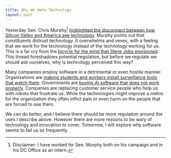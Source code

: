 ```yaml
---
title: Why We Hate Technology
layout: post
---
```

Yesterday Sen. Chris Murphy[^1] [highlighted the disconnect between how Silicon Valley and America see technology](https://twitter.com/chrismurphyct/status/1571860780588634112?s=21&t=j7VB7Mn572ZRl98DAFpVdw). Murphy points out that constituents distrust technology. It overwhelms and vexes, with a feeling that we work for the technology instead of the technology working for us. This is a far cry from the [bicycle for the mind that Steve Jobs envisioned](https://youtu.be/ob_GX50Za6c?t=26). This thread foreshadows potential regulation, but before we regulate we should ask ourselves, why is technology perceived this way?

Many companies employ software in a detrimental or even hostile manner. Organizations are [making students and workers install surveillance tools that watch them](https://www.nytimes.com/interactive/2022/08/14/business/worker-productivity-tracking.html). Governments are [buying AI software that does not work properly](https://ainowinstitute.org/litigatingalgorithms.pdf). Companies are replacing customer service people who help us with robots that frustrate us. While the technologies might improve a metric for the organization they often inflict pain or even harm on the people that are forced to use them.

We can do better, and I believe there should be more regulation around the uses I describe above. However there are more reasons to be wary of technology and innovation to cover. Tomorrow, I will explore why software seems to fail us so frequently. 

[^1]: Disclaimer: I have worked for Sen. Murphy both on his campaign and in his DC Office as an intern.